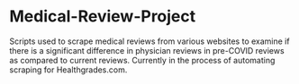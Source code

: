 # Medical-Review-Project
Scripts used to scrape medical reviews from various websites to examine if there is a significant difference in physician reviews in pre-COVID reviews as compared to current reviews. Currently in the process of automating scraping for Healthgrades.com. 
